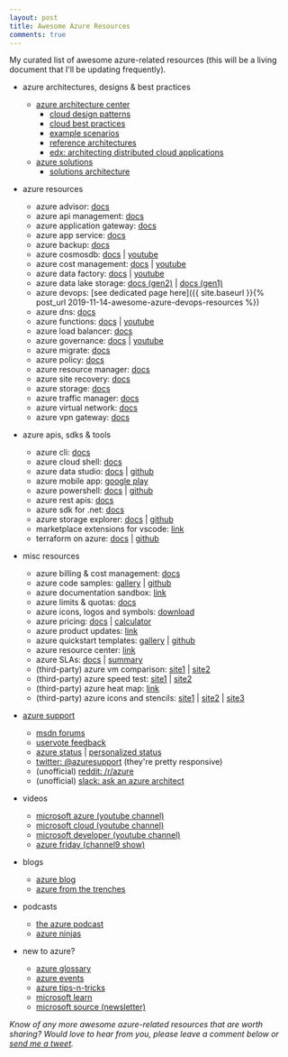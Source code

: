 ```yaml
---
layout: post
title: Awesome Azure Resources
comments: true
---
```

My curated list of awesome azure-related resources (this will be a living document that I'll be updating frequently).

* azure architectures, designs & best practices
  * [azure architecture center](https://docs.microsoft.com/en-us/azure/architecture/)
    * [cloud design patterns](https://docs.microsoft.com/en-us/azure/architecture/patterns/)
    * [cloud best practices](https://docs.microsoft.com/en-us/azure/architecture/best-practices/)
    * [example scenarios](https://docs.microsoft.com/en-us/azure/architecture/example-scenario/)
    * [reference architectures](https://docs.microsoft.com/en-us/azure/architecture/reference-architectures/)
    * [edx: architecting distributed cloud applications](https://www.edx.org/course/architecting-distributed-cloud-applications-2)
  * [azure solutions](https://azure.microsoft.com/en-in/solutions/)
    * [solutions architecture](https://azure.microsoft.com/en-in/solutions/architecture/)

* azure resources
  * azure advisor: [docs](https://docs.microsoft.com/en-in/azure/advisor/)
  * azure api management: [docs](https://docs.microsoft.com/en-us/azure/api-management/)
  * azure application gateway: [docs](https://docs.microsoft.com/en-us/azure/application-gateway/)
  * azure app service: [docs](https://docs.microsoft.com/en-us/azure/app-service/)
  * azure backup: [docs](https://docs.microsoft.com/en-in/azure/backup/)
  * azure cosmosdb: [docs](https://docs.microsoft.com/en-us/azure/cosmos-db/) \| [youtube](https://www.youtube.com/channel/UC9OJ32CzooNJNoP6_iIfxRw)
  * azure cost management: [docs](https://docs.microsoft.com/en-in/azure/cost-management/) \| [youtube](https://www.youtube.com/c/AzureCostManagement)
  * azure data factory: [docs](https://docs.microsoft.com/en-us/azure/data-factory/) \| [youtube](https://www.youtube.com/channel/UC2S0k7NeLcEm5_IhHUwpN0g)
  * azure data lake storage: [docs (gen2)](https://docs.microsoft.com/en-us/azure/storage/blobs/data-lake-storage-introduction) \| [docs (gen1)](https://docs.microsoft.com/en-us/azure/data-lake-store/)
  * azure devops: [see dedicated page here]({{ site.baseurl }}{% post_url 2019-11-14-awesome-azure-devops-resources %})
  * azure dns: [docs](https://docs.microsoft.com/en-us/azure/dns/)
  * azure functions: [docs](https://docs.microsoft.com/en-us/azure/azure-functions/) \| [youtube](https://www.youtube.com/channel/UCtUYj6As_XFkOooUFnsJbYg)
  * azure load balancer: [docs](https://docs.microsoft.com/en-us/azure/load-balancer/)
  * azure governance: [docs](https://docs.microsoft.com/en-us/azure/governance/) \| [youtube](https://www.youtube.com/channel/UCZZ3-oMrVI5ssheMzaWC4uQ)
  * azure migrate: [docs](https://docs.microsoft.com/en-us/azure/migrate/)
  * azure policy: [docs](https://docs.microsoft.com/en-us/azure/governance/policy/)
  * azure resource manager: [docs](https://docs.microsoft.com/en-us/azure/azure-resource-manager/)
  * azure site recovery: [docs](https://docs.microsoft.com/en-us/azure/site-recovery/)
  * azure storage: [docs](https://docs.microsoft.com/en-us/azure/storage/)
  * azure traffic manager: [docs](https://docs.microsoft.com/en-us/azure/traffic-manager/)
  * azure virtual network: [docs](https://docs.microsoft.com/en-us/azure/virtual-network/)
  * azure vpn gateway: [docs](https://docs.microsoft.com/en-us/azure/vpn-gateway/)

* azure apis, sdks & tools
  * azure cli: [docs](https://docs.microsoft.com/en-us/cli/azure/)
  * azure cloud shell: [docs](https://docs.microsoft.com/en-us/azure/cloud-shell/overview)
  * azure data studio: [docs](https://docs.microsoft.com/en-in/sql/azure-data-studio/what-is?view=sql-server-2017) \| [github](https://github.com/microsoft/azuredatastudio)
  * azure mobile app: [google play](https://play.google.com/store/apps/details?id=com.microsoft.azure&hl=en)
  * azure powershell: [docs](https://docs.microsoft.com/en-us/powershell/azure/) \| [github](https://github.com/Azure/azure-powershell)
  * azure rest apis: [docs](https://docs.microsoft.com/en-us/rest/api/?view=Azure)
  * azure sdk for .net: [docs](https://docs.microsoft.com/en-us/dotnet/api/overview/azure)
  * azure storage explorer: [docs](https://azure.microsoft.com/en-us/features/storage-explorer/) \| [github](https://github.com/Microsoft/AzureStorageExplorer)
  * marketplace extensions for vscode: [link](https://marketplace.visualstudio.com/search?term=azure&target=VSCode&category=All%20categories&sortBy=Relevance)
  * terraform on azure: [docs](https://docs.microsoft.com/en-us/azure/terraform/) \| [github](https://github.com/terraform-providers/terraform-provider-azurerm)

* misc resources
  * azure billing & cost management: [docs](https://docs.microsoft.com/en-us/azure/billing/)
  * azure code samples: [gallery](https://azure.microsoft.com/en-us/resources/samples/?sort=0) \| [github](https://github.com/Azure-Samples)
  * azure documentation sandbox: [link](https://docs.microsoft.com/en-us/sandbox/)
  * azure limits & quotas: [docs](https://docs.microsoft.com/en-us/azure/azure-subscription-service-limits?toc=%2fazure%2fguides%2fdeveloper%2ftoc.json)
  * azure icons, logos and symbols: [download](https://www.microsoft.com/en-in/download/details.aspx?id=41937)
  * azure pricing: [docs](https://azure.microsoft.com/en-us/pricing/) \| [calculator](https://azure.microsoft.com/en-us/pricing/calculator/)
  * azure product updates: [link](https://azure.microsoft.com/en-us/updates/)
  * azure quickstart templates: [gallery](https://azure.microsoft.com/en-us/resources/templates/) \| [github](https://github.com/Azure/azure-quickstart-templates)
  * azure resource center: [link](https://azure.microsoft.com/en-us/resources/)
  * azure SLAs: [docs](https://azure.microsoft.com/en-us/support/legal/sla/) \| [summary](https://azure.microsoft.com/en-us/support/legal/sla/summary/)
  * (third-party) azure vm comparison: [site1](https://azureprice.net/) \| [site2](https://www.vmchooser.com/)
  * (third-party) azure speed test: [site1](http://www.azurespeed.com/) \| [site2](https://azurespeedtest.azurewebsites.net/)
  * (third-party) azure heat map: [link](https://azurecharts.com/)
  * (third-party) azure icons and stencils: [site1](https://github.com/David-Summers/Azure-Design) \| [site2](https://code.benco.io/icon-collection/azure-patterns/) \| [site3](https://github.com/sandroasp/Microsoft-Integration-and-Azure-Stencils-Pack-for-Visio)

* [azure support](https://azure.microsoft.com/en-us/support/community/)
  * [msdn forums](https://social.msdn.microsoft.com/Forums/en-US/home?category=windowsazureplatform)
  * [uservote feedback](https://feedback.azure.com/)
  * [azure status](https://azure.microsoft.com/en-us/status/) \| [personalized status](https://portal.azure.com/#blade/Microsoft_Azure_Health/AzureHealthBrowseBlade)
  * [twitter: @azuresupport](https://twitter.com/azuresupport) (they're pretty responsive)
  * (unofficial) [reddit: /r/azure](https://www.reddit.com/r/azure)
  * (unofficial) [slack: ask an azure architect](https://aka.ms/join-ask-azure)

* videos
  * [microsoft azure (youtube channel)](https://www.youtube.com/channel/UC0m-80FnNY2Qb7obvTL_2fA)
  * [microsoft cloud (youtube channel)](https://www.youtube.com/channel/UCSgzRJMqIiCNtoM6Q7Q9Lqw)
  * [microsoft developer (youtube channel)](https://www.youtube.com/channel/UCsMica-v34Irf9KVTh6xx-g)
  * [azure friday (channel9 show)](https://channel9.msdn.com/Shows/Azure-Friday)

* blogs
  * [azure blog](https://azure.microsoft.com/en-us/blog/)
  * [azure from the trenches](https://www.azurefromthetrenches.com/)

* podcasts
  * [the azure podcast](http://azpodcast.azurewebsites.net/)
  * [azure ninjas](https://www.azureninjas.cloud/)

* new to azure?
  * [azure glossary](https://docs.microsoft.com/en-us/azure/azure-glossary-cloud-terminology)
  * [azure events](https://azure.microsoft.com/en-us/community/events/)
  * [azure tips-n-tricks](http://azuredev.tips/)
  * [microsoft learn](https://docs.microsoft.com/en-us/learn/browse/?products=azure)
  * [microsoft source (newsletter)](https://azure.microsoft.com/en-us/resources/join-the-azure-developer-community/)

_Know of any more awesome azure-related resources that are worth sharing? Would love to hear from you, please leave a comment below or [send me a tweet]({{site.author.twitter}})._
